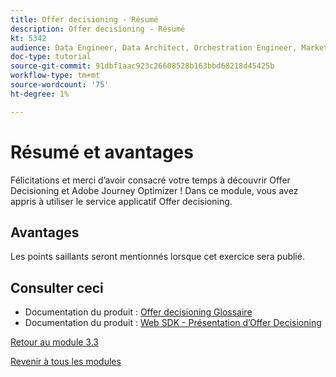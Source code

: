 ```yaml
---
title: Offer decisioning - Résumé
description: Offer decisioning - Résumé
kt: 5342
audience: Data Engineer, Data Architect, Orchestration Engineer, Marketer
doc-type: tutorial
source-git-commit: 91dbf1aac923c26608528b163bbd68218d45425b
workflow-type: tm+mt
source-wordcount: '75'
ht-degree: 1%

---
```


# Résumé et avantages

Félicitations et merci d’avoir consacré votre temps à découvrir Offer Decisioning et Adobe Journey Optimizer !
Dans ce module, vous avez appris à utiliser le service applicatif Offer decisioning.

## Avantages

Les points saillants seront mentionnés lorsque cet exercice sera publié.

## Consulter ceci

- Documentation du produit : [Offer decisioning Glossaire](https://experienceleague.adobe.com/docs/journey-optimizer/using/offer-decisioniong/get-started-decision/starting-offer-decisioning.html#glossary?lang=en)
- Documentation du produit : [Web SDK - Présentation d’Offer Decisioning](https://experienceleague.adobe.com/docs/experience-platform/edge/personalization/offer-decisioning/offer-decisioning-overview.html?lang=en)

[Retour au module 3.3](./offer-decisioning.md)

[Revenir à tous les modules](../../../overview.md)
